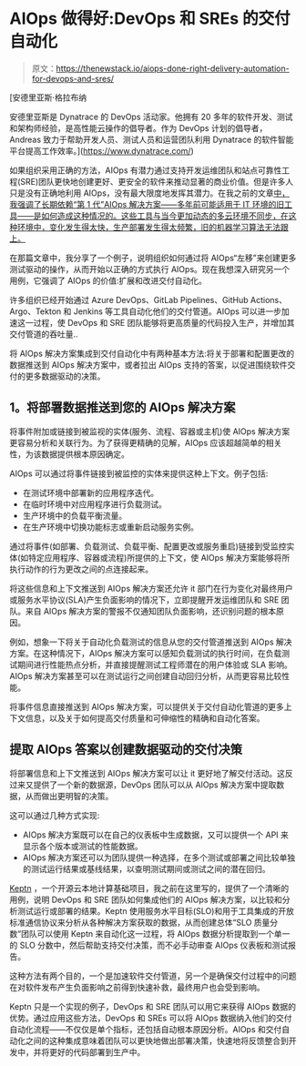 # AIOps 做得好:DevOps 和 SREs 的交付自动化

> 原文：<https://thenewstack.io/aiops-done-right-delivery-automation-for-devops-and-sres/>

[](https://www.dynatrace.com/)

 [安德里亚斯·格拉布纳

安德里亚斯是 Dynatrace 的 DevOps 活动家。他拥有 20 多年的软件开发、测试和架构师经验，是高性能云操作的倡导者。作为 DevOps 计划的倡导者，Andreas 致力于帮助开发人员、测试人员和运营团队利用 Dynatrace 的软件智能平台提高工作效率。](https://www.dynatrace.com/) [](https://www.dynatrace.com/)

如果组织采用正确的方法，AIOps 有潜力通过支持开发运维团队和站点可靠性工程(SRE)团队更快地创建更好、更安全的软件来推动显著的商业价值。但是许多人只是没有正确地利用 AIOps，没有最大限度地发挥其潜力。在我之前的文章[中，我强调了长期依赖“第 1 代”AIOps 解决方案——多年前可能适用于 IT 环境的旧工具——是如何造成这种情况的。这些工具与当今更加动态的多云环境不同步，在这种环境中，变化发生得太快，生产部署发生得太频繁，旧的机器学习算法无法跟上。](https://thenewstack.io/aiops-done-right-make-sre-more-proactive-by-shifting-left/)

在那篇文章中，我分享了一个例子，说明组织如何通过将 AIOps“左移”来创建更多测试驱动的操作，从而开始以正确的方式执行 AIOps。现在我想深入研究另一个用例，它强调了 AIOps 的价值:扩展和改进交付自动化。

许多组织已经开始通过 Azure DevOps、GitLab Pipelines、GitHub Actions、Argo、Tekton 和 Jenkins 等工具自动化他们的交付管道。AIOps 可以进一步加速这一过程，使 DevOps 和 SRE 团队能够将更高质量的代码投入生产，并增加其交付管道的吞吐量..

将 AIOps 解决方案集成到交付自动化中有两种基本方法:将关于部署和配置更改的数据推送到 AIOps 解决方案中，或者拉出 AIOps 支持的答案，以促进围绕软件交付的更多数据驱动的决策。

## **1。将部署数据推送到您的 AIOps 解决方案**

将事件附加或链接到被监视的实体(服务、流程、容器或主机)使 AIOps 解决方案更容易分析和关联行为。为了获得更精确的见解，AIOps 应该超越简单的相关性，为该数据提供根本原因确定。

AIOps 可以通过将事件链接到被监控的实体来提供这种上下文。例子包括:

*   在测试环境中部署新的应用程序迭代。
*   在临时环境中对应用程序进行负载测试。
*   生产环境中的负载平衡流量。
*   在生产环境中切换功能标志或重新启动服务实例。

通过将事件(如部署、负载测试、负载平衡、配置更改或服务重启)链接到受监控实体(如特定应用程序、容器或流程)所提供的上下文，使 AIOps 解决方案能够将所执行动作的行为更改之间的点连接起来。

将这些信息和上下文推送到 AIOps 解决方案还允许 it 部门在行为变化对最终用户或服务水平协议(SLA)产生负面影响的情况下，立即提醒开发运维团队和 SRE 团队。来自 AIOps 解决方案的警报不仅通知团队负面影响，还识别问题的根本原因。

例如，想象一下将关于自动化负载测试的信息从您的交付管道推送到 AIOps 解决方案。在这种情况下，AIOps 解决方案可以感知负载测试的执行时间，在负载测试期间进行性能热点分析，并直接提醒测试工程师潜在的用户体验或 SLA 影响。AIOps 解决方案甚至可以在测试运行之间创建自动回归分析，从而更容易比较性能。

将事件信息直接推送到 AIOps 解决方案，可以提供关于交付自动化管道的更多上下文信息，以及关于如何提高交付质量和可伸缩性的精确和自动化答案。

## **提取 AIOps 答案以创建数据驱动的交付决策**

将部署信息和上下文推送到 AIOps 解决方案可以让 it 更好地了解交付活动。这反过来又提供了一个新的数据源，DevOps 团队可以从 AIOps 解决方案中提取数据，从而做出更明智的决策。

这可以通过几种方式实现:

*   AIOps 解决方案既可以在自己的仪表板中生成数据，又可以提供一个 API 来显示各个版本或测试的性能数据。
*   AIOps 解决方案还可以为团队提供一种选择，在多个测试或部署之间比较单独的测试运行结果或基线结果，以查明测试期间或测试之间的潜在回归。

[Keptn](https://keptn.sh/) ，一个开源云本地计算基础项目，我之前在这里写的，提供了一个清晰的用例，说明 DevOps 和 SRE 团队如何集成他们的 AIOps 解决方案，以比较和分析测试运行或部署的结果。Keptn 使用服务水平目标(SLO)和用于工具集成的开放标准通信协议来分析从各种解决方案获取的数据，从而创建总体“SLO 质量分数”团队可以使用 Keptn 来自动化这一过程，将 AIOps 数据分析提取到一个单一的 SLO 分数中，然后帮助支持交付决策，而不必手动审查 AIOps 仪表板和测试报告。

这种方法有两个目的，一个是加速软件交付管道，另一个是确保交付过程中的问题在对软件发布产生负面影响之前得到快速补救，最终用户也会受到影响。

Keptn 只是一个实现的例子，DevOps 和 SRE 团队可以用它来获得 AIOps 数据的优势。通过应用这些方法，DevOps 和 SREs 可以将 AIOps 数据纳入他们的交付自动化流程——不仅仅是单个指标，还包括自动根本原因分析。AIOps 和交付自动化之间的这种集成意味着团队可以更快地做出部署决策，快速地将反馈整合到开发中，并将更好的代码部署到生产中。

<svg xmlns:xlink="http://www.w3.org/1999/xlink" viewBox="0 0 68 31" version="1.1"><title>Group</title> <desc>Created with Sketch.</desc></svg>